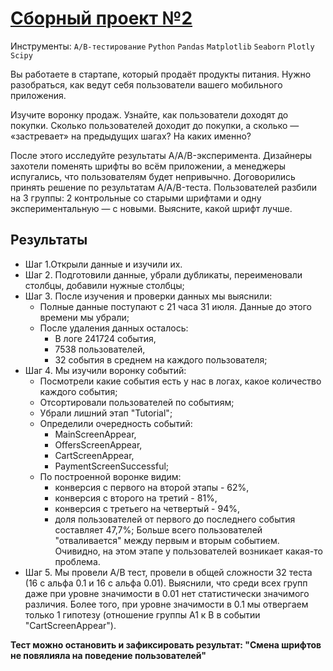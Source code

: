 # [Cборный проект №2](https://github.com/Igaime/Practicum/blob/main/10.%20%D0%A1%D0%B1%D0%BE%D1%80%D0%BD%D1%8B%D0%B9%20%D0%BF%D1%80%D0%BE%D0%B5%D0%BA%D1%82%20%E2%84%962/%D0%9F%D1%80%D0%BE%D0%B5%D0%BA%D1%82%20%D1%81%D0%B1%D0%BE%D1%80%D0%BD%D1%8B%D0%B8%CC%86%202.ipynb)

Инструменты: `A/B-тестирование` `Python` `Pandas` `Matplotlib` `Seaborn` `Plotly` `Scipy`

Вы работаете в стартапе, который продаёт продукты питания. Нужно разобраться, как ведут себя пользователи вашего мобильного приложения.

Изучите воронку продаж. Узнайте, как пользователи доходят до покупки. Сколько пользователей доходит до покупки, а сколько — «застревает» на предыдущих шагах? На каких именно?

После этого исследуйте результаты A/A/B-эксперимента. Дизайнеры захотели поменять шрифты во всём приложении, а менеджеры испугались, что пользователям будет непривычно. Договорились принять решение по результатам A/A/B-теста. Пользователей разбили на 3 группы: 2 контрольные со старыми шрифтами и одну экспериментальную — с новыми. Выясните, какой шрифт лучше.

## Результаты

- Шаг 1.Открыли данные и изучили их.
- Шаг 2. Подготовили данные, убрали дубликаты, переименовали столбцы, добавили нужные столбцы;
- Шаг 3. После изучения и проверки данных мы выяснили:
    - Полные данные поступают с 21 часа 31 июля. Данные до этого времени мы убрали;
    - После удаления данных осталось:
      - В логе 241724 события,
      - 7538 пользователей,
      - 32 события в среднем на каждого пользователя;
- Шаг 4. Мы изучили воронку событий:
  - Посмотрели какие события есть у нас в логах, какое количество каждого события;
  - Отсортировали пользователей по событиям;
  - Убрали лишний этап "Tutorial";
  - Определили очередность событий:
      - MainScreenAppear,
      - OffersScreenAppear,
      - CartScreenAppear,
      - PaymentScreenSuccessful;
  - По построенной воронке видим:
      - конверсия с первого на второй этапы - 62%,
      - конверсия с второго на третий - 81%,
      - конверсия с третьего на четвертый - 94%,
      - доля пользователей от первого до последнего события составляет 47,7%;
Больше всего пользователей "отваливается" между первым и вторым событием. Очивидно, на этом этапе у пользователей возникает какая-то проблема.
- Шаг 5. Мы провели А/В тест, провели в общей сложности 32 теста (16 с альфа 0.1 и 16 с альфа 0.01). Выяснили, что среди всех групп даже при уровне значимости в 0.01 нет статистически значимого различия. Более того, при уровне значимости в 0.1 мы отвергаем только 1 гипотезу (отношение группы А1 к В в событии "CartScreenAppear").

**Тест можно остановить и зафиксировать результат: "Смена шрифтов не повялияла на поведение пользователей"**
